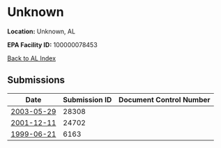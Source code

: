 # Unknown

**Location:** Unknown, AL

**EPA Facility ID:** 100000078453

[Back to AL Index](../../index.md)

## Submissions

| Date | Submission ID | Document Control Number |
|------|--------------|-------------------------|
| [2003-05-29](submissions/28308.md) | 28308 |  |
| [2001-12-11](submissions/24702.md) | 24702 |  |
| [1999-06-21](submissions/6163.md) | 6163 |  |
